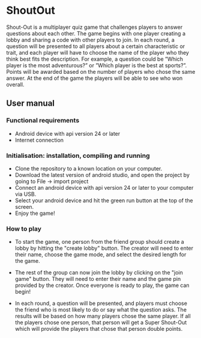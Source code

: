 # ShoutOut
Shout-Out is a multiplayer quiz game that challenges players to answer questions about each other. The game begins with one player creating a lobby and sharing a code with other players to join. In each round, a question will be presented to all players about a certain characteristic or trait, and each player will have to choose the name of the player who they think best fits the description. For example, a question could be ”Which player is the most adventurous?” or ”Which player is the best at sports?”. Points will be awarded based on the number of players who chose the same answer. At the end of the game the players will be able to see who won overall.

## User manual
### Functional requirements
- Android device with api version 24 or later
- Internet connection

### Initialisation: installation, compiling and running
- Clone the repository to a known location on your computer.
- Download the latest version of android studio, and open the project by going to File -> import project
- Connect an android device with api version 24 or later to your computer via USB.
- Select your android device and hit the green run button at the top of the screen.
- Enjoy the game!

### How to play
- To start the game, one person from the friend group should create a lobby by hitting the "create lobby" button. The creator will need to enter their name, choose the game mode, and select the desired length for the game.

- The rest of the group can now join the lobby by clicking on the "join game" button. They will need to enter their name and the game pin provided by the creator. Once everyone is ready to play, the game can begin!
- In each round, a question will be presented, and players must choose the friend who is most likely to do or say what the question asks. The results will be based on how many players chose the same player. If all the players chose one person, that person will get a Super Shout-Out which will provide the players that chose that person double points.

